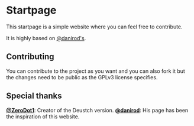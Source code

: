 # Startpage
This startpage is a simple website where you can feel free to contribute.

It is highly based on [@danirod's](https://github.com/danirod/startpage).

## Contributing
You can contribute to the project as you want and you can also fork it but the changes need to be public as the GPLv3 license specifies.

## Special thanks
**[@ZeroDot1](https://github.com/ZeroDot1)**: Creator of the Deustch version.
**[@danirod](https://github.com/danirod)**: His page has been the inspiration of this website.
